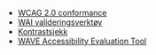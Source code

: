 * [WCAG 2.0 conformance](https://www.w3.org/TR/WCAG20/#conformance)
* [WAI valideringsverktøy](https://www.w3.org/WAI/ER/tools/)
* [Kontrastsjekk](https://webaim.org/resources/contrastchecker/)
* [WAVE Accessibility Evaluation Tool](https://wave.webaim.org/)